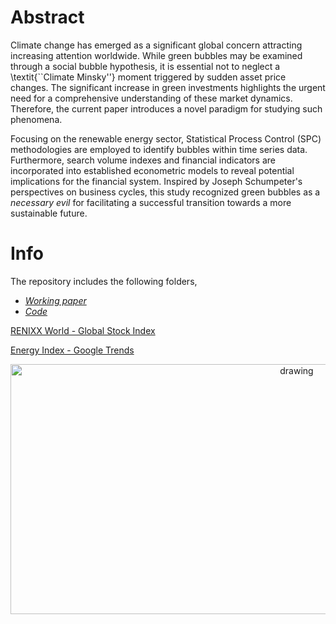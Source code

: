 # Abstract
Climate change has emerged as a significant global concern attracting increasing attention worldwide. While green bubbles may be examined through a social bubble hypothesis, it is essential not to neglect a \textit{``Climate Minsky''} moment triggered by sudden asset price changes. The significant increase in green investments highlights the urgent need for a comprehensive understanding of these market dynamics. Therefore, the current paper introduces a novel paradigm for studying such phenomena.

Focusing on the renewable energy sector, Statistical Process Control (SPC) methodologies are employed to identify bubbles within time series data. Furthermore, search volume indexes and financial indicators are incorporated into established econometric models to reveal potential implications for the financial system.
Inspired by Joseph Schumpeter's perspectives on business cycles, this study recognized green bubbles as a *necessary evil* for facilitating a successful transition towards a more sustainable future. 

  # Info
The repository includes the following folders,
* *[Working paper](https://github.com/GianVriz/Green-bubble-detection-and-propagation-in-the-energy-market/tree/main/Working%20paper)* 
* *[Code](https://github.com/GianVriz/Green-bubble-detection-and-propagation-in-the-energy-market/tree/main/Code)*

[RENIXX World - Global Stock Index](https://www.renewable-energy-industry.com/stocks/)

[Energy Index - Google Trends](https://trends.google.it/trends/explore?date=all&q=Energy%20index&hl=it)

 <p align="center">
 <img src="https://github.com/GianVriz/Green-bubble-detection-and-propagation-in-the-energy-market/blob/main/Working%20paper/Bubble_d.png" alt="drawing" width="900" height="400"/> 
